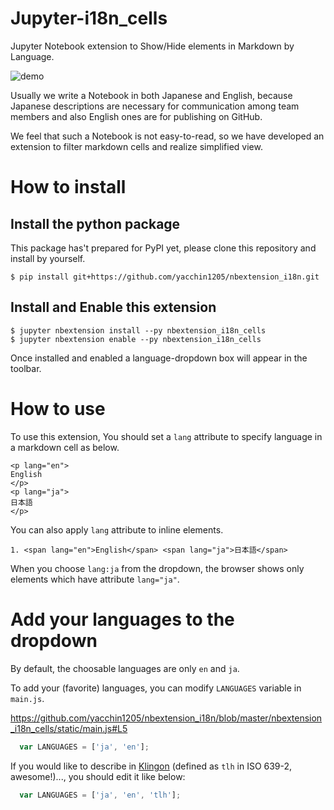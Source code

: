 # Jupyter-i18n_cells
Jupyter Notebook extension to Show/Hide elements in Markdown by Language.

![demo](https://raw.githubusercontent.com/yacchin1205/nbextension_i18n/master/demo.gif)

Usually we write a Notebook in both Japanese and English,
because Japanese descriptions are necessary for communication among team members and also English ones are for publishing on GitHub.

We feel that such a Notebook is not easy-to-read, so we have developed an extension to filter markdown cells and realize simplified view.

# How to install

## Install the python package

This package has't prepared for PyPI yet, please clone this repository and install by yourself.

```
$ pip install git+https://github.com/yacchin1205/nbextension_i18n.git
```

## Install and Enable this extension


```
$ jupyter nbextension install --py nbextension_i18n_cells
$ jupyter nbextension enable --py nbextension_i18n_cells
```

Once installed and enabled a language-dropdown box will appear in the toolbar.

# How to use

To use this extension, You should set a `lang` attribute to specify language in a markdown cell as below.

```
<p lang="en">
English
</p>
<p lang="ja">
日本語
</p>
```

You can also apply `lang` attribute to inline elements.

```
1. <span lang="en">English</span> <span lang="ja">日本語</span>
```

When you choose `lang:ja` from the dropdown, the browser shows only elements which have attribute `lang="ja"`.

# Add your languages to the dropdown

By default, the choosable languages are only `en` and `ja`.

To add your (favorite) languages, you can modify `LANGUAGES` variable in `main.js`. 

https://github.com/yacchin1205/nbextension_i18n/blob/master/nbextension_i18n_cells/static/main.js#L5
```js
  var LANGUAGES = ['ja', 'en'];
```

If you would like to describe in [Klingon](https://en.wikipedia.org/wiki/Klingon_language) (defined as `tlh` in ISO 639-2, awesome!)..., you should edit it like below:

```js
  var LANGUAGES = ['ja', 'en', 'tlh'];
```
